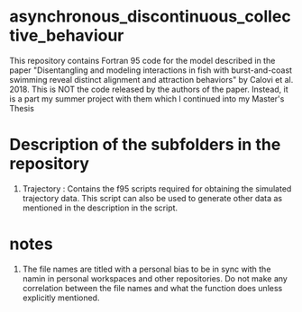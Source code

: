 # asynchronous_discontinuous_collective_behaviour
This repository contains Fortran 95 code for the model described in the paper "Disentangling and modeling interactions in fish with burst-and-coast swimming reveal distinct alignment and attraction behaviors" by Calovi et al. 2018. This is NOT the code released by the authors of the paper. Instead, it is a part my summer project with them which l continued into my Master's Thesis

# Description of the subfolders in the repository
1. Trajectory : Contains the f95 scripts required for obtaining the simulated trajectory data. This script can also be used to generate other data as mentioned in the description in the script.

# notes
1. The file names are titled with a personal bias to be in sync with the namin in personal workspaces and other repositories. Do not make any correlation between the file names and what the function does unless explicitly mentioned.
